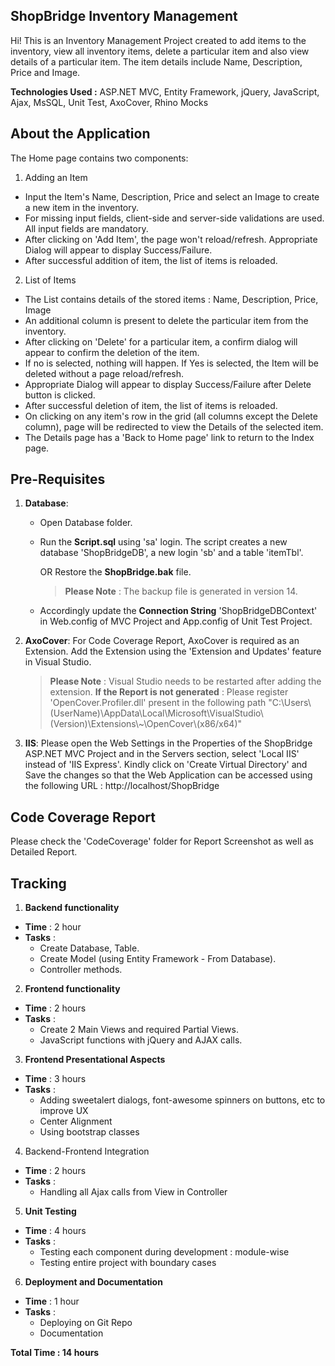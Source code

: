 ## ShopBridge Inventory Management

Hi! This is an Inventory Management Project created to add items to the inventory, view all inventory items, delete a particular item and also view details of a particular item. The item details include Name, Description, Price and Image. 

**Technologies Used :** ASP.NET MVC, Entity Framework, jQuery, JavaScript, Ajax, MsSQL, Unit Test, AxoCover, Rhino Mocks


## About the Application
The Home page contains two components:
1. Adding an Item
- Input the Item's Name, Description, Price and select an Image to create a new item in the inventory.
- For missing input fields, client-side and server-side validations are used. All input fields are mandatory.
- After clicking on 'Add Item', the page won't reload/refresh. Appropriate Dialog will appear to display Success/Failure.
- After successful addition of item, the list of items is reloaded.
2. List of Items
- The List contains details of the stored items : Name, Description, Price, Image
- An additional column is present to delete the particular item from the inventory.
- After clicking on 'Delete' for a particular item, a confirm dialog will appear to confirm the deletion of the item.
- If no is selected, nothing will happen. If Yes is selected, the Item will be deleted without a page reload/refresh.
- Appropriate Dialog will appear to display Success/Failure after Delete button is clicked.
- After successful deletion of item, the list of items is reloaded.
- On clicking on any item's row in the grid (all columns except the Delete column), page will be redirected to view the Details of the selected item.
- The Details page has a 'Back to Home page' link to return to the Index page.


## Pre-Requisites
1. **Database**:
	- Open Database folder.
	- Run the **Script.sql** using 'sa' login.
	The script creates a new database 'ShopBridgeDB', a new login 'sb' and a table 'itemTbl'.
	
		OR
		Restore the **ShopBridge.bak** file.
		> **Please Note** : The backup file is generated in version 14.
		
	- Accordingly update the **Connection String** 'ShopBridgeDBContext' in Web.config of MVC Project and App.config of Unit Test Project.
2. **AxoCover**:
	For Code Coverage Report, AxoCover is required as an Extension. Add the Extension using the 'Extension and Updates' feature in Visual Studio. 
	> **Please Note** : Visual Studio needs to be restarted after adding the extension.
	> **If the Report is not generated** : Please register 'OpenCover.Profiler.dll' present in the following path "C:\Users\\(UserName)\AppData\Local\Microsoft\VisualStudio\\(Version)\Extensions\\~\OpenCover\\(x86/x64)"
3. **IIS**:
	Please open the Web Settings in the Properties of the ShopBridge ASP.NET MVC Project and in the Servers section, select 'Local IIS' instead of 'IIS Express'.
	Kindly click on 'Create Virtual Directory' and Save the changes so that the Web Application can be accessed using the following URL : http://localhost/ShopBridge

## Code Coverage Report
Please check the 'CodeCoverage' folder for Report Screenshot as well as Detailed Report.
	
## Tracking
1. **Backend functionality**
- **Time**  : 2 hour
- **Tasks** :
	- Create Database, Table.
	- Create Model (using Entity Framework - From Database).
	- Controller methods.

2. **Frontend functionality**
- **Time**  : 2 hours
- **Tasks** : 
	- Create 2 Main Views and required Partial Views.
	- JavaScript functions with jQuery and AJAX calls.

3. **Frontend Presentational Aspects**
- **Time**  : 3 hours
- **Tasks** : 
	- Adding sweetalert dialogs, font-awesome spinners on buttons, etc to improve UX
	- Center Alignment
	- Using bootstrap classes

4. Backend-Frontend Integration
- **Time**  : 2 hours	
- **Tasks** : 
	- Handling all Ajax calls from View in Controller
	
5. **Unit Testing**
- **Time**  : 4 hours
- **Tasks** : 
	- Testing each component during development : module-wise
	- Testing entire project with boundary cases
	
6. **Deployment and Documentation**
- **Time**  : 1 hour
- **Tasks** : 
	- Deploying on Git Repo
	- Documentation

**Total Time : 14 hours**
